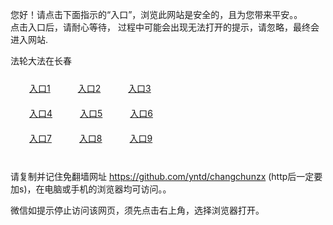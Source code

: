 您好！请点击下面指示的“入口”，浏览此网站是安全的，且为您带来平安。。 <br/>
点击入口后，请耐心等待， 过程中可能会出现无法打开的提示，请忽略，最终会进入网站. </br>

法轮大法在长春<br/>
<div style="padding:10px"><a style="margin:20px" target="_blank" href="https://d3qknftbzyx0nl.cloudfront.net/2Qpsp?fqtjlo" id="ccLink1" rel="nofollow">入口1</a> <a target="_blank" style="margin:20px" href="https://d39te2ux8gmkv6.cloudfront.net/2Qpsp?nwtfl" id="ccLink2" rel="nofollow">入口2</a> <a style="margin:20px" target="_blank" href="https://d3an27th56qxvy.cloudfront.net/2Qpsp?zqzkt" id="ccLink3" rel="nofollow">入口3</a></div>

<div style="padding:10px" ><a style="margin:20px" target="_blank" href="https://d3qknftbzyx0nl.cloudfront.net/2Qpsp?fqtjlo" id="ccLink4" rel="nofollow">入口4</a> <a style="margin:20px" href="https://d39te2ux8gmkv6.cloudfront.net/2Qpsp?nwtfl" target="_blank" id="ccLink5" rel="nofollow">入口5</a> <a style="margin:20px" href="https://d3an27th56qxvy.cloudfront.net/2Qpsp?zqzkt" target="_blank" id="ccLink6" rel="nofollow">入口6</a></div>

<div style="padding:10px"><a style="margin:20px" target="_blank" href="https://d3qknftbzyx0nl.cloudfront.net/2Qpsp?fqtjlo" id="ccLink7" rel="nofollow">入口7</a> <a style="margin:20px" href="https://d39te2ux8gmkv6.cloudfront.net/2Qpsp?nwtfl" target="_blank" id="ccLink8" rel="nofollow">入口8</a> <a style="margin:20px" target="_blank" href="https://d3an27th56qxvy.cloudfront.net/2Qpsp?zqzkt" id="ccLink9" rel="nofollow">入口9</a></div>

<br/>



请复制并记住免翻墙网址 https://github.com/yntd/changchunzx (http后一定要加s)，在电脑或手机的浏览器均可访问。。<br/>

微信如提示停止访问该网页，须先点击右上角，选择浏览器打开。
